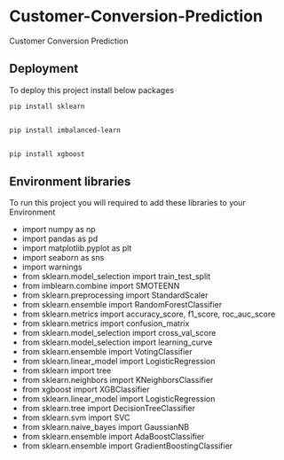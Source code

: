 # Customer-Conversion-Prediction
Customer Conversion Prediction

## Deployment

To deploy this project install below packages

```bash
pip install sklearn


pip install imbalanced-learn


pip install xgboost

```

## Environment libraries
 To run this project you will required to add these libraries to your Environment

* import numpy as np
* import pandas as pd
* import matplotlib.pyplot as plt
* import seaborn as sns
* import warnings
* from sklearn.model_selection import train_test_split
* from imblearn.combine import SMOTEENN 
* from sklearn.preprocessing import StandardScaler
* from sklearn.ensemble import RandomForestClassifier
* from sklearn.metrics import accuracy_score, f1_score, roc_auc_score
* from sklearn.metrics import confusion_matrix 
* from sklearn.model_selection import cross_val_score 
* from sklearn.model_selection import learning_curve
* from sklearn.ensemble import VotingClassifier
* from sklearn.linear_model import LogisticRegression
* from sklearn import tree
* from sklearn.neighbors import KNeighborsClassifier
* from xgboost import XGBClassifier
* from sklearn.linear_model import LogisticRegression
* from sklearn.tree import DecisionTreeClassifier
* from sklearn.svm import SVC
* from sklearn.naive_bayes import GaussianNB
* from sklearn.ensemble import AdaBoostClassifier
* from sklearn.ensemble import GradientBoostingClassifier
